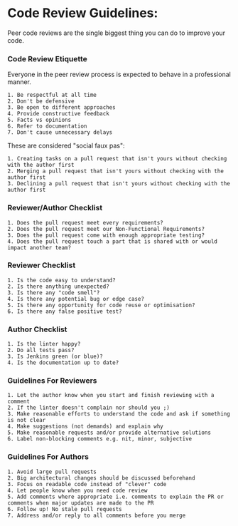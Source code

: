 # Code Review Guidelines:
Peer code reviews are the single biggest thing you can do to improve your code.

### Code Review Etiquette

Everyone in the peer review process is expected to behave in a professional manner.

    1. Be respectful at all time
    2. Don't be defensive
    3. Be open to different approaches
    4. Provide constructive feedback
    5. Facts vs opinions
    6. Refer to documentation
    7. Don't cause unnecessary delays

These are considered "social faux pas":

    1. Creating tasks on a pull request that isn't yours without checking with the author first
    2. Merging a pull request that isn't yours without checking with the author first
    3. Declining a pull request that isn't yours without checking with the author first

### Reviewer/Author Checklist

    1. Does the pull request meet every requirements?
    2. Does the pull request meet our Non-Functional Requirements?
    3. Does the pull request come with enough appropriate testing?
    4. Does the pull request touch a part that is shared with or would impact another team?


### Reviewer Checklist

    1. Is the code easy to understand?
    2. Is there anything unexpected?
    3. Is there any "code smell"?
    4. Is there any potential bug or edge case?
    5. Is there any opportunity for code reuse or optimisation?
    6. Is there any false positive test?

### Author Checklist
    
    1. Is the linter happy?
    2. Do all tests pass?
    3. Is Jenkins green (or blue)?
    4. Is the documentation up to date?

### Guidelines For Reviewers

    1. Let the author know when you start and finish reviewing with a comment
    2. If the linter doesn't complain nor should you ;)
    3. Make reasonable efforts to understand the code and ask if something is not clear
    4. Make suggestions (not demands) and explain why
    5. Make reasonable requests and/or provide alternative solutions
    6. Label non-blocking comments e.g. nit, minor, subjective

### Guidelines For Authors

    1. Avoid large pull requests
    2. Big architectural changes should be discussed beforehand
    3. Focus on readable code instead of "clever" code
    4. Let people know when you need code review
    5. Add comments where appropriate i.e. comments to explain the PR or comments when major updates are made to the PR
    6. Follow up! No stale pull requests
    7. Address and/or reply to all comments before you merge
